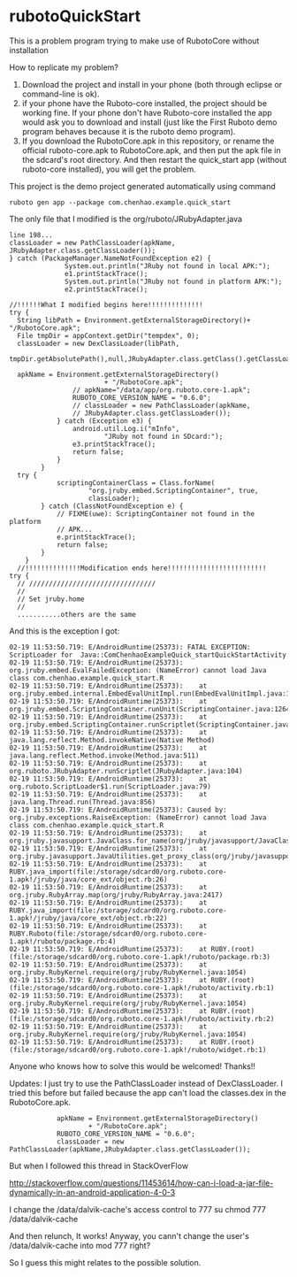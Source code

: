 rubotoQuickStart
================

This is a problem program trying to make use of RubotoCore without installation


How to replicate my problem?

1. Download the project and install in your phone (both through eclipse or command-line is ok).
2. if your phone have the Ruboto-core installed, the project should be working fine.  If your phone don't have Ruboto-core installed the app would ask you to download and install (just like the First Ruboto demo program behaves because it is the ruboto demo program).
3. If you download the RubotoCore.apk in this repository, or rename the official ruboto-core.apk to RubotoCore.apk, and then put the apk file in the sdcard's root directory. And then restart the quick_start app (without ruboto-core installed), you will get the problem.


This project is the demo project generated automatically using command

    ruboto gen app --package com.chenhao.example.quick_start

The only file that I modified is the org/ruboto/JRubyAdapter.java

    line 198...
    classLoader = new PathClassLoader(apkName,
    JRubyAdapter.class.getClassLoader());
    } catch (PackageManager.NameNotFoundException e2) {
                  System.out.println("JRuby not found in local APK:");
                  e1.printStackTrace();
                  System.out.println("JRuby not found in platform APK:");
                  e2.printStackTrace();
                  
    //!!!!!!What I modified begins here!!!!!!!!!!!!!!
    try {
      String libPath = Environment.getExternalStorageDirectory()+ "/RubotoCore.apk";
      File tmpDir = appContext.getDir("tempdex", 0);
      classLoader = new DexClassLoader(libPath,
      tmpDir.getAbsolutePath(),null,JRubyAdapter.class.getClass().getClassLoader());
      
      apkName = Environment.getExternalStorageDirectory()
                            + "/RubotoCore.apk";
                    // apkName="/data/app/org.ruboto.core-1.apk";
                    RUBOTO_CORE_VERSION_NAME = "0.6.0";
                    // classLoader = new PathClassLoader(apkName,
                    // JRubyAdapter.class.getClassLoader());
                } catch (Exception e3) {
                    android.util.Log.i("mInfo",
                            "JRuby not found in SDcard:");
                    e3.printStackTrace();
                    return false;
                }
            }
      try {
                scriptingContainerClass = Class.forName(
                        "org.jruby.embed.ScriptingContainer", true,
                        classLoader);
            } catch (ClassNotFoundException e) {
                // FIXME(uwe): ScriptingContainer not found in the platform
                // APK...
                e.printStackTrace();
                return false;
            }
        }
      //!!!!!!!!!!!!!!Modification ends here!!!!!!!!!!!!!!!!!!!!!!!!!
    try {
      // ////////////////////////////////
      //
      // Set jruby.home
      //
      ...........others are the same
  
And this is the exception I got:

    02-19 11:53:50.719: E/AndroidRuntime(25373): FATAL EXCEPTION: ScriptLoader for  Java::ComChenhaoExampleQuick_startQuickStartActivity
    02-19 11:53:50.719: E/AndroidRuntime(25373): org.jruby.embed.EvalFailedException: (NameError) cannot load Java class com.chenhao.example.quick_start.R
    02-19 11:53:50.719: E/AndroidRuntime(25373): 	at org.jruby.embed.internal.EmbedEvalUnitImpl.run(EmbedEvalUnitImpl.java:133)
    02-19 11:53:50.719: E/AndroidRuntime(25373): 	at org.jruby.embed.ScriptingContainer.runUnit(ScriptingContainer.java:1264)
    02-19 11:53:50.719: E/AndroidRuntime(25373): 	at org.jruby.embed.ScriptingContainer.runScriptlet(ScriptingContainer.java:1257)
    02-19 11:53:50.719: E/AndroidRuntime(25373): 	at java.lang.reflect.Method.invokeNative(Native Method)
    02-19 11:53:50.719: E/AndroidRuntime(25373): 	at java.lang.reflect.Method.invoke(Method.java:511)
    02-19 11:53:50.719: E/AndroidRuntime(25373): 	at org.ruboto.JRubyAdapter.runScriptlet(JRubyAdapter.java:104)
    02-19 11:53:50.719: E/AndroidRuntime(25373): 	at org.ruboto.ScriptLoader$1.run(ScriptLoader.java:79)
    02-19 11:53:50.719: E/AndroidRuntime(25373): 	at java.lang.Thread.run(Thread.java:856)
    02-19 11:53:50.719: E/AndroidRuntime(25373): Caused by: org.jruby.exceptions.RaiseException: (NameError) cannot load Java class com.chenhao.example.quick_start.R
    02-19 11:53:50.719: E/AndroidRuntime(25373): 	at org.jruby.javasupport.JavaClass.for_name(org/jruby/javasupport/JavaClass.java:1242)
    02-19 11:53:50.719: E/AndroidRuntime(25373): 	at org.jruby.javasupport.JavaUtilities.get_proxy_class(org/jruby/javasupport/JavaUtilities.java:34)
    02-19 11:53:50.719: E/AndroidRuntime(25373): 	at RUBY.java_import(file:/storage/sdcard0/org.ruboto.core-1.apk!/jruby/java/core_ext/object.rb:26)
    02-19 11:53:50.719: E/AndroidRuntime(25373): 	at org.jruby.RubyArray.map(org/jruby/RubyArray.java:2417)
    02-19 11:53:50.719: E/AndroidRuntime(25373): 	at RUBY.java_import(file:/storage/sdcard0/org.ruboto.core-1.apk!/jruby/java/core_ext/object.rb:22)
    02-19 11:53:50.719: E/AndroidRuntime(25373): 	at RUBY.Ruboto(file:/storage/sdcard0/org.ruboto.core-1.apk!/ruboto/package.rb:4)
    02-19 11:53:50.719: E/AndroidRuntime(25373): 	at RUBY.(root)(file:/storage/sdcard0/org.ruboto.core-1.apk!/ruboto/package.rb:3)
    02-19 11:53:50.719: E/AndroidRuntime(25373): 	at org.jruby.RubyKernel.require(org/jruby/RubyKernel.java:1054)
    02-19 11:53:50.719: E/AndroidRuntime(25373): 	at RUBY.(root)(file:/storage/sdcard0/org.ruboto.core-1.apk!/ruboto/activity.rb:1)
    02-19 11:53:50.719: E/AndroidRuntime(25373): 	at org.jruby.RubyKernel.require(org/jruby/RubyKernel.java:1054)
    02-19 11:53:50.719: E/AndroidRuntime(25373): 	at RUBY.(root)(file:/storage/sdcard0/org.ruboto.core-1.apk!/ruboto/activity.rb:2)
    02-19 11:53:50.719: E/AndroidRuntime(25373): 	at org.jruby.RubyKernel.require(org/jruby/RubyKernel.java:1054)
    02-19 11:53:50.719: E/AndroidRuntime(25373): 	at RUBY.(root)(file:/storage/sdcard0/org.ruboto.core-1.apk!/ruboto/widget.rb:1)
  
Anyone who knows how to solve this would be welcomed! Thanks!!

Updates:
I just try to use the PathClassLoader instead of DexClassLoader. I tried this before but failed because the app can't load the classes.dex in the RubotoCore.apk.

                apkName = Environment.getExternalStorageDirectory()
                        + "/RubotoCore.apk";
                RUBOTO_CORE_VERSION_NAME = "0.6.0";
                classLoader = new PathClassLoader(apkName,JRubyAdapter.class.getClassLoader());

But when I followed this thread in StackOverFlow

http://stackoverflow.com/questions/11453614/how-can-i-load-a-jar-file-dynamically-in-an-android-application-4-0-3

I change the /data/dalvik-cache's access control to 777
    su chmod 777 /data/dalvik-cache

And then relunch, It works!  Anyway, you cann't change the user's /data/dalvik-cache into mod 777 right?

So I guess this might relates to the possible solution.

